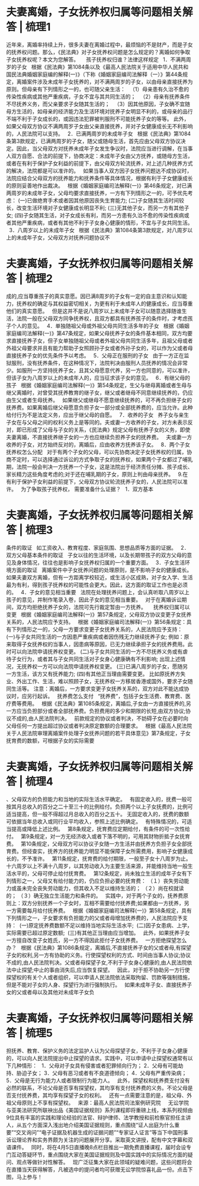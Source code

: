 # 夫妻离婚，子女抚养权归属等问题相关解答 | 梳理1

近年来，离婚率持续上升，很多夫妻在离婚过程中，最烦恼的不是财产，而是子女的抚养权问题。那么，《民法典》对子女抚养权问题是怎么规定的？离婚如何争取子女抚养权呢？本文为您解答。
 
 
孩子抚养权归谁？法律这样规定
 
1．不满两周岁的子女
 
根据《民法典》第1084条以及《最高人民法院关于适用中华人民共和国民法典婚姻家庭编的解释(一)》（下称《婚姻家庭编司法解释（一）》第44条规定，离婚案件涉及未成年子女抚养的，对不满两周岁的子女，以由母亲直接抚养为原则。但母亲有下列情形之一的，也可随父亲生活：
 
（1）母亲患有久治不愈的传染性疾病或其他严重疾病，子女不宜与其共同生活的；
 
（2）母亲有抚养条件不尽抚养义务，而父亲要求子女随其生活的；
 
（3）因其他原因，子女确不宜随母方生活的，如母亲的经济能力及生活环境对抚养子女明显不利的，或母亲的品行不端不利于子女成长的，或因违法犯罪被判服刑不可能抚养子女的等等。
此外，如果父母双方协议不满两周岁子女由父亲直接抚养，并对子女健康成长无不利影响的，人民法院可以支持。
 
2．已满两周岁的未成年子女
 
根据《民法典》第1084条第3款规定，已满两周岁的子女，随父或随母生活，首先应由父母双方协议决定。因此，当父母双方对抚养未成年子女发生争议时，法院应当进行调解，在当事人双方自愿、合法的前提下，协商决定：未成年子女由父方抚养，或随母方生活，或者在有利于保护子女利益的前提下，由父母双方轮流抚养，对上述几种抚养方式的解决，法院都是可以准许的。
 
如果当事人双方因子女抚养问题达不成协议时，法院应结合父母双方的抚养能力和抚养条件等具体情况，根据有利于子女健康成长的原则妥善地作出裁决。
 
根据《婚姻家庭编司法解释(一)》第46条规定，对已满两周岁的未成年子女，父母均要求直接抚养，一方有下列情形之一的，可予优先考虑：
(一)已做绝育手术或者因其他原因丧失生育能力;
(二)子女随其生活时间较长，改变生活环境对子女健康成长明显不利;
(三)无其他子女，而另一方有其他子女;
(四)子女随其生活，对子女成长有利，而另一方患有久治不愈的传染性疾病或者其他严重疾病，或者有其他不利于子女身心健康的情形，不宜与子女共同生活。
 
3．八周岁以上的未成年子女
 
根据《民法典》第1084条第3款规定，对八周岁以上的未成年子女，父母双方对抚养问题协议不

# 夫妻离婚，子女抚养权归属等问题相关解答 | 梳理2

成的,应当尊重孩子的真实意愿。因已满8周岁的子女有一定的自主意识和认知能力，抚养权的确定与其权益密切相关，为更有利于未成年人的健康成长，应当尊重他们的真实意愿。
 
但是这并不是说八周岁以上未成年子女可以随意选择随谁生活，法院一般在父母双方同争抚养权，且双方都具有抚养孩子的条件时，才考虑孩子个人的意见。
 
4．单独随祖父母或外祖父母共同生活多年的子女
 
根据《婚姻家庭编司法解释(一)》第47条规定，如果父母抚养子女的条件基本相同，双方均要求直接抚养子女，但子女单独随祖父母或者外祖父母共同生活多年，且祖父母或者外祖父母要求并且有能力帮助子女照顾孙子女或者外孙子女的，可以作为父或者母直接抚养子女的优先条件予以考虑。
 
5．父母正在服刑的子女
 
由于一方正在监狱服刑，没有抚养条件，在这种情况下，法院判决由服刑人员抚养的情况会非常少。如服刑一方坚持抚养子女，且其父母愿意代养，另一方也同意的，可以准许，但该子女为八周岁以上的未成年人的，应当征求该子女的意见。
 
6．有继父母的孩子
 
根据《婚姻家庭编司法解释(一)》第54条规定，生父与继母离婚或者生母与继父离婚时，对曾受其抚养教育的继子女，继父或者继母不同意继续抚养的，仍应由生父或者生母抚养。
 
如果继父或继母不愿意继续抚养的，可不再负担继子女的抚养费。如果离婚后继父母愿意负担子女一部分或全部抚养费的，应当允许。此种给付行为不是法定义务，应出于继父母的自愿。
 
7．收养的子女
 
养子女与亲生子女在与父母之间的权利义务上是等同的。夫或妻一方收养的子女，对方未表示反对，即已形成了父母与子女的关系，《民法典》规定父母有抚养子女的义务，即使夫妻离婚，不直接抚养继子女的一方也应继续负担养子女的抚养费。
 
夫或妻一方收养的子女，对方始终反对的，离婚后，应由收养方抚养该子女。
 
8．两个子女抚养权怎么分配
 
对于有两个子女的父母，可以先协商决定子女抚养权的归属，协商不定时，可以选择通过诉讼的方式争取子女的抚养权，如果两个子女都过了哺乳期，法院一般会判决一方抚养一个子女，这是法院出于经济责任分摊、孩子成长、家长精力这些角度考虑的;对于还在哺乳期的子女，原则上判由母亲抚养。
 
9.在有利于保护子女利益的前提下，父母双方协议轮流抚养子女的，人民法院可以准许。
 
为了争取孩子抚养权，
需要准备什么证据？
 
1．双方基本

# 夫妻离婚，子女抚养权归属等问题相关解答 | 梳理3

条件的取证
 
如工资收入、教育程度、家庭氛围、思想品质等方面的证据。
 
2．双方父母基本条件的取证
 
子女以往的生活环境，以及长期带孩子的双方父母的意见及身体情况，往往也是影响子女抚养权归属的一个重要方面。
 
3．子女生活环境方面的取证
 
离婚案件中子女抚养问题的处理原则，是不影响子女的健康成长。如果夫妻双方离婚，但有一方距离学校较近，或生活小区成熟，对子女入学、生活最为有利，得到孩子抚养权的可能性会更大。因此，这方面的取证工作也是必须的。
 
4．子女的意见相当重要
 
法院在处理抚养问题上，会认真听取八周岁以上孩子的意见，并制作笔录入卷，因此子女的意见相当重要。
 
对于在离婚诉讼期间，双方均拒绝抚养子女的，法院可先行裁定暂由一方抚养。
 
 
抚养权归属可以变更
 
根据《婚姻家庭编司法解释(一)》第57条规定，父母双方协议变更子女抚养关系的，人民法院应予支持。
 
根据《婚姻家庭编司法解释(一)》第56条规定：具有下列情形之一的，父母一方要求变更子女抚养关系的，人民法院应予支持：
 
(一)与子女共同生活的一方因患严重疾病或者因伤残无力继续抚养子女;
例如：原来取得子女抚养权的当事人，因患病等原因，已无力继续承担子女的抚养费用。此时可以向法院申请抚养权变更。
(二)与子女共同生活的一方不尽抚养义务或有虐待子女行为，或者其与子女共同生活对子女身心健康确有不利影响;
出现上述情况，无抚养权一方可以向法院申请抚养权变更。
(三)已满八周岁的子女，愿随另一方生活，该方又有抚养能力;
(四)有其他正当理由需要变更。
比如原抚养方失业、外出工作、生活，难以照顾子女，无抚养权一方移居香港或国外，要求子女随同生活等。
注意：离婚后，一方要求变更子女抚养关系的，双方对此不能达成协议时，应另行起诉。
 
抚养费怎么支付
 
“抚养费”，包括子女生活费、教育费、医疗费等费用。
 
根据《民法典》第1085条规定，离婚后,子女由一方直接抚养的,另一方应当负担部分或者全部抚养费。负担费用的多少和期限的长短,由双方协议;协议不成的,由人民法院判决。
 
前款规定的协议或者判决，不妨碍子女在必要时向父母任何一方提出超过协议或者判决原定数额的合理要求。
 
根据《最高人民法院关于人民法院审理离婚案件处理子女抚养问题的若干具体意见》第7条规定，子女抚育费的数额，可根据子女的实际需要

# 夫妻离婚，子女抚养权归属等问题相关解答 | 梳理4

、父母双方的负担能力和当地的实际生活水平确定。
 
有固定收入的，抚费一般可按其月总收入的百分之二十至三十的比例给付。负担两个以上子女抚费的，比例可适当提高，但一般不得超过月总收入的百分之五十。
无固定收入的，抚费的数额可依据当年总收入或同行业平均收入，参照上述比例确定。
 
有特殊情况的，可适当提高或降低上述比例。
 
第8条规定，抚育费应定期给付，有条件的可一次性给付。
 
第9条规定，对一方无经济收入或者下落不明的，可用其财物折抵子女抚育费。
 
第10条规定，父母双方可以协议子女随一方生活并由抚养方负担子女全部抚育费。但经查实，抚养方的抚养能力明显不能保障子女所需费用，影响子女健康成长的，不予准许。
 
第11条规定，抚育费的给付期限，一般至子女十八周岁为止。
十六周岁以上不满十八周岁，以其劳动收入为主要生活来源，并能维持当地一般生活水平的，父母可停止给付抚育费。
 
第12条规定，尚未独立生活的成年子女有下列情形之一，父母又有给付能力的，仍应负担必要的抚育费：
（１）丧失劳动能力或虽未完全丧失劳动能力，但其收入不足以维持生活的；
（２）尚在校就读的；
（３）确无独立生活能力和条件的。
 
实践中，对于两个子女的，抚养费原则上：双方分别抚养一个子女时，互相不需要给付抚养费;如果都由一方抚养，另一方需要每月给付抚养费。
 
根据《婚姻家庭编司法解释(一)》第58条规定，具有下列情形之一，子女要求有负担能力的父或者母增加抚养费的，人民法院应予支持： 
(一)原定抚养费数额不足以维持当地实际生活水平; 
(二)因子女患病、上学，实际需要已超过原定数额; 
(三)有其他正当理由应当增加。
 
此外，如果抚养子女一方擅自改变子女姓氏，另一方不得因此拒付子女抚养费。
 
一方拒绝探望怎么办？
 
根据《民法典》第1086条规定，离婚后,不直接抚养子女的父或者母,有探望子女的权利,另一方有协助的义务。行使探望权利的方式、时间由当事人协议;协议不成的,由人民法院判决。父或者母探望子女,不利于子女身心健康的,由人民法院依法中止探望;中止的事由消失后,应当恢复探望。
 
因此，对于拒不协助另一方行使探望权的有关个人或者组织，可以申请人民法院依法采取拘留、罚款等强制措施，但是不能对子女的人身、探望行为进行强制执行。
 
如果未成年子女、直接抚养子女的父或者母以及其他对未成年子女负

# 夫妻离婚，子女抚养权归属等问题相关解答 | 梳理5

担抚养、教育、保护义务的法定监护人认为父母探望子女，不利于子女身心健康的，可以向人民法院提出中止探望的请求。实践中，可以申请中止探望权通常有以下几种情形：
 
1．父母对子女具有侵害或者犯罪倾向行为；
2．父母有可能劫持、胁迫子女；
3．父母有恶习或者有不良道德倾向；
4．父母有严重传染病；
5．父母是无行为能力人或者限制行为能力人。
 
此外，探望权和抚养费支付没有必然的联系，不论父母是否享有探望权，其均享有支付抚养费的义务。不论父母是否支付抚养费，其均享有探望子女的权利。
 
还有一点需要注意的是，祖父母、外祖父母原则上不享有探望权。
 
来源：最高人民法院司法案例研究院
 
 
无讼学院与亚美法研究所联袂出品《美国证据规则》系列课程即将重磅上线，本系列视频由9位具有丰富的实践和理论经验的法官、辩护律师、法学教授和前检察官担任主讲人，从五个方面深入浅出地介绍美国证据规则，重点围绕“证人出庭为什么重要”“交叉询问”“电子证据及机器生成的证据问题”“专家证人证言”等当下中国刑事诉讼理论界和实务界颇为关注的问题展开分享。采取英文讲授，配有中文字幕和双语课件。
 
同时，将在4月5日直播晚8点栏目推出一期免费直播课程，届时会设专门互动答疑环节，重点围绕大家在美国证据规则及中国实践中的实际情况方面的疑问、观点等做针对性解答。
 
现广泛征集大家在此领域的疑难问题，这些问题将会在直播当天获得解答，凡被选中的提问者均可获赠无讼学院惊喜礼品一份。点击下图，马上参与！



